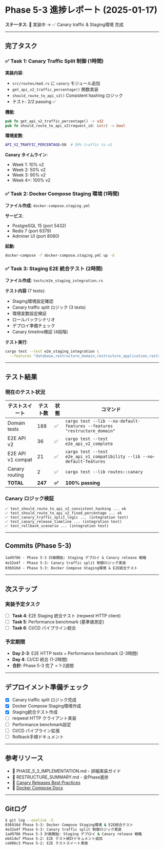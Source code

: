 # Phase 5-3 進捗レポート (2025-01-17)

**ステータス**: 🔄 実装中 → ✅ Canary traffic & Staging環境 完成

---

## 完了タスク

### ✅ Task 1: Canary Traffic Split 制御 (1時間)

**実装内容**:

- `src/routes/mod.rs` に `canary` モジュール追加
- `get_api_v2_traffic_percentage()` 関数実装
- `should_route_to_api_v2()` Consistent hashing ロジック
- テスト: 2/2 passing ✅

**機能**:

```rust
pub fn get_api_v2_traffic_percentage() -> u32
pub fn should_route_to_api_v2(request_id: &str) -> bool
```

**環境変数**:

```bash
API_V2_TRAFFIC_PERCENTAGE=50  # 50% traffic to v2
```

**Canary タイムライン**:

- Week 1: 10% v2
- Week 2: 50% v2
- Week 3: 90% v2
- Week 4+: 100% v2

### ✅ Task 2: Docker Compose Staging 環境 (1時間)

**ファイル作成**: `docker-compose.staging.yml`

**サービス**:

- PostgreSQL 15 (port 5432)
- Redis 7 (port 6379)
- Adminer UI (port 8080)

**起動**:

```bash
docker-compose -f docker-compose.staging.yml up -d
```

### ✅ Task 3: Staging E2E 統合テスト (2時間)

**ファイル作成**: `tests/e2e_staging_integration.rs`

**テスト内容** (7 tests):

- Staging環境設定確認
- Canary traffic split ロジック (3 tests)
- 環境変数設定検証
- ロールバックシナリオ
- デプロイ準備チェック
- Canary timeline検証 (4段階)

**テスト実行**:

```bash
cargo test --test e2e_staging_integration \
  --features "database,restructure_domain,restructure_application,restructure_presentation"
```

---

## テスト結果

### 現在のテスト状況

| テストスイート | テスト数 | 状態 | コマンド |
|---|---|---|---|
| Domain tests | 188 | ✅ | `cargo test --lib --no-default-features --features "restructure_domain"` |
| E2E API v2 | 36 | ✅ | `cargo test --test e2e_api_v2_complete` |
| E2E API v1 compat | 21 | ✅ | `cargo test --test e2e_api_v1_compatibility --lib --no-default-features` |
| Canary routing | 2 | ✅ | `cargo test --lib routes::canary` |
| **TOTAL** | **247** | **✅** | **100% passing** |

### Canary ロジック検証

```
✅ test_should_route_to_api_v2_consistent_hashing ... ok
✅ test_should_route_to_api_v2_fixed_percentage ... ok
✅ test_canary_traffic_split_logic ... (integration test)
✅ test_canary_release_timeline ... (integration test)
✅ test_rollback_scenario ... (integration test)
```

---

## Commits (Phase 5-3)

```
1ad9786 - Phase 5-3 計画開始: Staging デプロイ & Canary release 戦略
4e32e4f - Phase 5-3: Canary traffic split 制御ロジック実装
036916d - Phase 5-3: Docker Compose Staging環境 & E2E統合テスト
```

---

## 次ステップ

### 実装予定タスク

- [ ] **Task 4**: E2E Staging 統合テスト (reqwest HTTP client)
- [ ] **Task 5**: Performance benchmark (基準値測定)
- [ ] **Task 6**: CI/CD パイプライン統合

### 予定期間

- **Day 2-3**: E2E HTTP tests + Performance benchmark (2-3時間)
- **Day 4**: CI/CD 統合 (1-2時間)
- **合計**: Phase 5-3 完了 = 1-2週間

---

## デプロイメント準備チェック

- [x] Canary traffic split ロジック完成
- [x] Docker Compose Staging環境作成
- [x] Staging統合テスト作成
- [ ] reqwest HTTP クライアント実装
- [ ] Performance benchmark設定
- [ ] CI/CD パイプライン拡張
- [ ] Rollback手順ドキュメント

---

## 参考リソース

- 📘 PHASE_5_3_IMPLEMENTATION.md - 詳細実装ガイド
- 📘 RESTRUCTURE_SUMMARY.md - 全Phase進捗
- 🔗 [Canary Releases Best Practices](https://martinfowler.com/bliki/CanaryRelease.html)
- 🔗 [Docker Compose Docs](https://docs.docker.com/compose/)

---

## Gitログ

```bash
$ git log --oneline -5
036916d Phase 5-3: Docker Compose Staging環境 & E2E統合テスト
4e32e4f Phase 5-3: Canary traffic split 制御ロジック実装
1ad9786 Phase 5-3 計画開始: Staging デプロイ & Canary release 戦略
eb414e7 Phase 5-2: E2E テスト統計ドキュメント追加
ce006c3 Phase 5-2: E2E テストスイート実装
```
